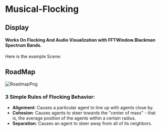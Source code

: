 # Musical-Flocking
## Display
#### Works On Flocking And Audio Visualization with FFTWindow.Blackman Spectrum Bands.
Here is the example Scene:

## RoadMap
![RoadmapPng](https://user-images.githubusercontent.com/32354434/71629580-4ff32100-2c24-11ea-93ef-4e22a277b5a7.PNG)
### 3 Simple Rules of Flocking Behavior:  
- **Alignment**:  Causes a particular agent to line up with agents close by.
- **Cohesion**:  Causes agents to steer towards the "center of mass" - that is, the 	   average position of the agents within a certain radius.
- **Separation**:  Causes an agent to steer away from all of its neighbors.
